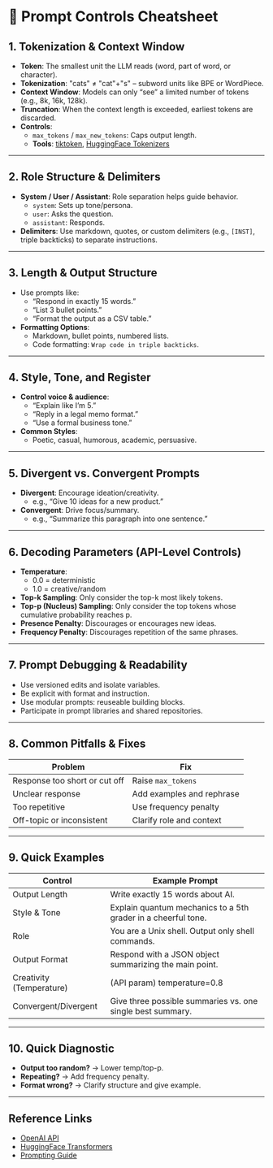# 🚦 Prompt Controls Cheatsheet

## 1. Tokenization & Context Window
- **Token**: The smallest unit the LLM reads (word, part of word, or character).
- **Tokenization**: "cats" ≠ "cat"+"s" – subword units like BPE or WordPiece.
- **Context Window**: Models can only “see” a limited number of tokens (e.g., 8k, 16k, 128k).
- **Truncation**: When the context length is exceeded, earliest tokens are discarded.
- **Controls**:
  - `max_tokens` / `max_new_tokens`: Caps output length.
  - **Tools**: [tiktoken](https://github.com/openai/tiktoken), [HuggingFace Tokenizers](https://huggingface.co/docs/tokenizers)

---

## 2. Role Structure & Delimiters
- **System / User / Assistant**: Role separation helps guide behavior.
  - `system`: Sets up tone/persona.
  - `user`: Asks the question.
  - `assistant`: Responds.
- **Delimiters**: Use markdown, quotes, or custom delimiters (e.g., `[INST]`, triple backticks) to separate instructions.

---

## 3. Length & Output Structure
- Use prompts like:
  - “Respond in exactly 15 words.”
  - “List 3 bullet points.”
  - “Format the output as a CSV table.”
- **Formatting Options**:
  - Markdown, bullet points, numbered lists.
  - Code formatting: `Wrap code in triple backticks`.

---

## 4. Style, Tone, and Register
- **Control voice & audience**:
  - “Explain like I’m 5.”
  - “Reply in a legal memo format.”
  - “Use a formal business tone.”
- **Common Styles**:
  - Poetic, casual, humorous, academic, persuasive.

---

## 5. Divergent vs. Convergent Prompts
- **Divergent**: Encourage ideation/creativity.
  - e.g., “Give 10 ideas for a new product.”
- **Convergent**: Drive focus/summary.
  - e.g., “Summarize this paragraph into one sentence.”

---

## 6. Decoding Parameters (API-Level Controls)
- **Temperature**:
  - 0.0 = deterministic
  - 1.0 = creative/random
- **Top-k Sampling**: Only consider the top-k most likely tokens.
- **Top-p (Nucleus) Sampling**: Only consider the top tokens whose cumulative probability reaches p.
- **Presence Penalty**: Discourages or encourages new ideas.
- **Frequency Penalty**: Discourages repetition of the same phrases.

---

## 7. Prompt Debugging & Readability
- Use versioned edits and isolate variables.
- Be explicit with format and instruction.
- Use modular prompts: reuseable building blocks.
- Participate in prompt libraries and shared repositories.

---

## 8. Common Pitfalls & Fixes
| Problem | Fix |
|--------|-----|
| Response too short or cut off | Raise `max_tokens` |
| Unclear response | Add examples and rephrase |
| Too repetitive | Use frequency penalty |
| Off-topic or inconsistent | Clarify role and context |

---

## 9. Quick Examples
| Control | Example Prompt |
|--------|----------------|
| Output Length | Write exactly 15 words about AI. |
| Style & Tone | Explain quantum mechanics to a 5th grader in a cheerful tone. |
| Role | You are a Unix shell. Output only shell commands. |
| Output Format | Respond with a JSON object summarizing the main point. |
| Creativity (Temperature) | (API param) temperature=0.8 |
| Convergent/Divergent | Give three possible summaries vs. one single best summary. |

---

## 10. Quick Diagnostic
- **Output too random?** → Lower temp/top-p.
- **Repeating?** → Add frequency penalty.
- **Format wrong?** → Clarify structure and give example.

---

## Reference Links
- [OpenAI API](https://platform.openai.com/docs)
- [HuggingFace Transformers](https://huggingface.co/docs/transformers)
- [Prompting Guide](https://www.promptingguide.ai)
